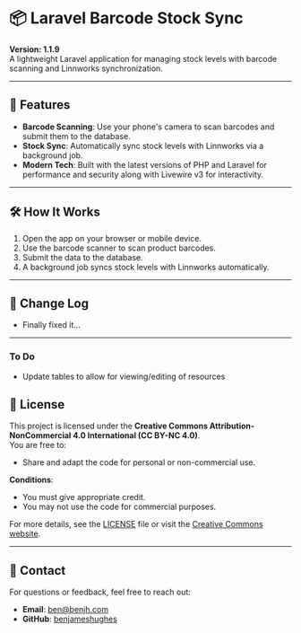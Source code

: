# 📦 Laravel Barcode Stock Sync

**Version: 1.1.9**  
A lightweight Laravel application for managing stock levels with barcode scanning and Linnworks synchronization.

---

## 🚀 Features

- **Barcode Scanning**: Use your phone's camera to scan barcodes and submit them to the database.
- **Stock Sync**: Automatically sync stock levels with Linnworks via a background job.
- **Modern Tech**: Built with the latest versions of PHP and Laravel for performance and security along with Livewire v3 for interactivity.

---

## 🛠️ How It Works

1. Open the app on your browser or mobile device.
2. Use the barcode scanner to scan product barcodes.
3. Submit the data to the database.
4. A background job syncs stock levels with Linnworks automatically.

---

## 📜 Change Log

- Finally fixed it...

---

### To Do

- Update tables to allow for viewing/editing of resources

## 📄 License

This project is licensed under the **Creative Commons Attribution-NonCommercial 4.0 International (CC BY-NC 4.0)**.  
You are free to:
- Share and adapt the code for personal or non-commercial use.

**Conditions**:
- You must give appropriate credit.
- You may not use the code for commercial purposes.

For more details, see the [LICENSE](LICENSE) file or visit the [Creative Commons website](https://creativecommons.org/licenses/by-nc/4.0/).

---

## 📧 Contact

For questions or feedback, feel free to reach out:
- **Email**: [ben@benjh.com](mailto:ben@benjh.com)
- **GitHub**: [benjameshughes](https://github.com/benjameshughes)
